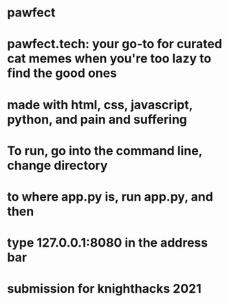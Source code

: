 # pawfect
# pawfect.tech: your go-to for curated cat memes when you're too lazy to find the good ones
# made with html, css, javascript, python, and pain and suffering

# To run, go into the command line, change directory
# to where app.py is, run app.py, and then 
# type 127.0.0.1:8080 in the address bar




# submission for knighthacks 2021
